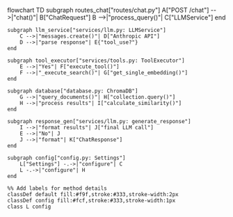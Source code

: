 flowchart TD
subgraph routes_chat["routes/chat.py"]
A["POST /chat"] -->|"chat()"| B["ChatRequest"]
B -->|"process_query()"| C["LLMService"]
end

    subgraph llm_service["services/llm.py: LLMService"]
        C -->|"messages.create()"| D["Anthropic API"]
        D -->|"parse response"| E{"tool_use?"}
    end

    subgraph tool_executor["services/tools.py: ToolExecutor"]
        E -->|"Yes"| F["execute_tool()"]
        F -->|"_execute_search()"| G["get_single_embedding()"]
    end

    subgraph database["database.py: ChromaDB"]
        G -->|"query_documents()"| H["collection.query()"]
        H -->|"process results"| I["calculate_similarity()"]
    end

    subgraph response_gen["services/llm.py: generate_response"]
        I -->|"format results"| J["final LLM call"]
        E -->|"No"| J
        J -->|"format"| K["ChatResponse"]
    end

    subgraph config["config.py: Settings"]
        L["Settings"] -.->|"configure"| C
        L -.->|"configure"| H
    end

    %% Add labels for method details
    classDef default fill:#f9f,stroke:#333,stroke-width:2px
    classDef config fill:#fcf,stroke:#333,stroke-width:1px
    class L config
